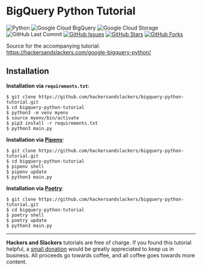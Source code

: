 # BigQuery Python Tutorial


![Python](https://img.shields.io/badge/Python-v3.8-blue.svg?logo=python&longCache=true&logoColor=white&style=flat-square&colorA=4c566a&colorB=5e81ac)
![Google Cloud BigQuery](https://img.shields.io/badge/Google--BigQuery-v1.11.2-blue.svg?logo=Google&longCache=true&logoColor=white&style=flat-square&colorA=4c566a&colorB=5e81ac)
![Google Cloud Storage](https://img.shields.io/badge/Google--Cloud--Storage-v1.15.0-blue.svg?logo=Google&longCache=true&logoColor=white&style=flat-square&colorA=4c566a&colorB=5e81ac)
![GitHub Last Commit](https://img.shields.io/github/last-commit/google/skia.svg?style=flat-square&colorA=4c566a&colorB=a3be8c)
[![GitHub Issues](https://img.shields.io/github/issues/hackersandslackers/bigquery-python-tutorial.svg?style=flat-square&colorA=4c566a&colorB=ebcb8b)](https://github.com/hackersandslackers/bigquery-python-tutorial/issues)
[![GitHub Stars](https://img.shields.io/github/stars/hackersandslackers/bigquery-python-tutorial.svg?style=flat-square&colorA=4c566a&colorB=ebcb8b)](https://github.com/hackersandslackers/bigquery-python-tutorial/stargazers)
[![GitHub Forks](https://img.shields.io/github/forks/hackersandslackers/bigquery-python-tutorial.svg?style=flat-square&colorA=4c566a&colorB=ebcb8b)](https://github.com/hackersandslackers/bigquery-python-tutorial/network)

Source for the accompanying tutorial: https://hackersandslackers.com/google-bigquery-python/

## Installation

**Installation via `requirements.txt`**:

```shell
$ git clone https://github.com/hackersandslackers/bigquery-python-tutorial.git
$ cd bigquery-python-tutorial
$ python3 -m venv myenv
$ source myenv/bin/activate
$ pip3 install -r requirements.txt
$ python3 main.py
```

**Installation via [Pipenv](https://pipenv-fork.readthedocs.io/en/latest/)**:

```shell
$ git clone https://github.com/hackersandslackers/bigquery-python-tutorial.git
$ cd bigquery-python-tutorial
$ pipenv shell
$ pipenv update
$ python3 main.py
```

**Installation via [Poetry](https://python-poetry.org/)**:

```shell
$ git clone https://github.com/hackersandslackers/bigquery-python-tutorial.git
$ cd bigquery-python-tutorial
$ poetry shell
$ poetry update
$ python3 main.py
```

-----

**Hackers and Slackers** tutorials are free of charge. If you found this tutorial helpful, a [small donation](https://www.buymeacoffee.com/hackersslackers) would be greatly appreciated to keep us in business. All proceeds go towards coffee, and all coffee goes towards more content.